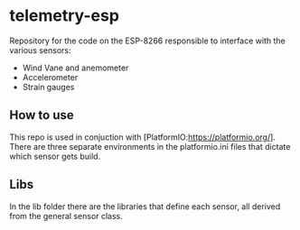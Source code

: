 # telemetry-esp

Repository for the code on the ESP-8266 responsible to interface with the various sensors:
 - Wind Vane and anemometer
 - Accelerometer
 - Strain gauges
 
## How to use

This repo is used in conjuction with [PlatformIO:https://platformio.org/].
There are three separate environments in the platformio.ini files that dictate which sensor gets build.

## Libs

In the lib folder there are the libraries that define each sensor, all derived from the general sensor class.

